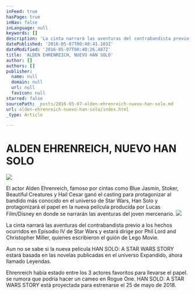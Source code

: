 ```yaml
---
inFeed: true
hasPage: true
inNav: false
inLanguage: null
keywords: []
description: 'La cinta narrará las aventuras del contrabandista previo a los hechos ocurridos en Episodio IV de Star Wars y estará dirige por Phil Lord and Christopher Miller, quienes escribieron el guión de Lego Movie.  '
datePublished: '2016-05-07T00:40:41.103Z'
dateModified: '2016-05-07T00:40:26.487Z'
title: 'ALDEN EHRENREICH, NUEVO HAN SOLO'
author: []
authors: []
publisher:
  name: null
  domain: null
  url: null
  favicon: null
starred: false
sourcePath: _posts/2016-05-07-alden-ehrenreich-nuevo-han-solo.md
url: alden-ehrenreich-nuevo-han-solo/index.html
_type: Article

---
```

# ALDEN EHRENREICH, NUEVO HAN SOLO
![](https://the-grid-user-content.s3-us-west-2.amazonaws.com/f9bc06b2-be31-4982-945b-4e739c7d47d2.jpg)

El actor Alden Ehrenreich, famoso por cintas como Blue Jasmin, Stoker, Beautiful Creatures y Hail Cesar ganó el casting para protagonizar al bandido más conocido en el universo de Star Wars, Han Solo y protagonizará el papel en la nueva película producida por Lucas Film/Disney en donde se narrarán las aventuras del joven mercenario.
![](https://the-grid-user-content.s3-us-west-2.amazonaws.com/626cccf5-a062-42c2-b560-6fd2cabbd914.png)

La cinta narrará las aventuras del contrabandista previo a los hechos ocurridos en Episodio IV de Star Wars y estará dirige por Phil Lord and Christopher Miller, quienes escribieron el guión de Lego Movie. 

Aun no se sabe si la nueva película HAN SOLO: A STAR WARS STORY estará basada en las novelas publicadas en el universo Expandido, ahora llamado Leyendas.

Ehrenreich había estado entre los 3 actores favoritos para llevarse el papel. se rumora que podría hacer un cameo en Rogue One. HAN SOLO: A STAR WARS STORY está proyectada para estrenarse el 25 de mayo de 2018\.